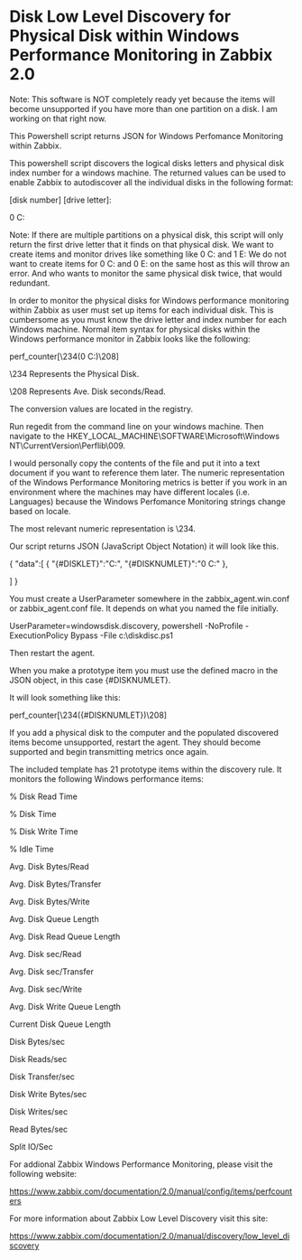 Disk Low Level Discovery for Physical Disk within Windows Performance Monitoring in Zabbix 2.0
==========================

Note: This software is NOT completely ready yet because the items will become unsupported if you have more than one partition on a disk. I am working on that right now.

This Powershell script returns JSON for Windows Perfomance Monitoring within Zabbix.

This powershell script discovers the logical disks letters and physical disk index number for a windows machine. The returned values can be used to enable Zabbix to autodiscover all the individual disks in the following format: 

[disk number] [drive letter]:

0 C:

Note: If there are multiple partitions on a physical disk, this script will only return the first drive letter that it finds on that physical disk. We want to create items and monitor drives like something like 0 C: and 1 E:  We do not want to create items for 0 C: and 0 E: on the same host as this will throw an error. And who wants to monitor the same physical disk twice, that would redundant.

In order to monitor the physical disks for Windows performance monitoring within Zabbix as user must set up items for each individual disk. This is cumbersome as you must know the drive letter and index number for each Windows machine. Normal item syntax for physical disks within the Windows performance monitor in Zabbix looks like the following:

perf_counter[\234(0 C:)\208]

\234 Represents the Physical Disk.

\208 Represents Ave. Disk seconds/Read.

The conversion values are located in the registry.

Run regedit from the command line on your windows machine. Then navigate to the HKEY_LOCAL_MACHINE\SOFTWARE\Microsoft\Windows NT\CurrentVersion\Perflib\009. 

I would personally copy the contents of the file and put it into a text document if you want to reference them later. The numeric representation of the Windows Performance Monitoring metrics is better if you work in an environment where the machines may have different locales (i.e. Languages) because the Windows Perfomance Monitoring strings change based on locale.

The most relevant numeric representation is \234.  

Our script returns JSON (JavaScript Object Notation) it will look like this.

{
  "data":[
  { "{#DISKLET}":"C:",
    "{#DISKNUMLET}":"0 C:" },
      
  ]
}

You must create a UserParameter somewhere in the zabbix_agent.win.conf or zabbix_agent.conf file. It depends on what you named the file initially. 

UserParameter=windowsdisk.discovery, powershell -NoProfile -ExecutionPolicy Bypass -File c:\diskdisc.ps1

Then restart the agent.

When you make a prototype item you must use the defined macro in the JSON object, in this case {#DISKNUMLET}.

It will look something like this:

perf_counter[\234({#DISKNUMLET})\208]

If you add a physical disk to the computer and the populated discovered items become unsupported, restart the agent. They should become supported and begin transmitting metrics once again. 

The included template has 21 prototype items within the discovery rule. It monitors the following Windows performance items:

% Disk  Read Time

% Disk Time

% Disk Write Time

% Idle Time

Avg. Disk Bytes/Read 

Avg. Disk Bytes/Transfer

Avg. Disk Bytes/Write

Avg. Disk Queue Length

Avg. Disk Read Queue Length

Avg. Disk sec/Read

Avg. Disk sec/Transfer

Avg. Disk sec/Write

Avg. Disk Write Queue Length

Current Disk Queue Length

Disk Bytes/sec

Disk Reads/sec

Disk Transfer/sec

Disk Write Bytes/sec

Disk Writes/sec

Read Bytes/sec 

Split IO/Sec

For addional Zabbix Windows Performance Monitoring, please visit the following website:

https://www.zabbix.com/documentation/2.0/manual/config/items/perfcounters

For more information about Zabbix Low Level Discovery visit this site:

https://www.zabbix.com/documentation/2.0/manual/discovery/low_level_discovery

